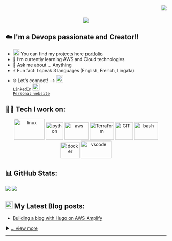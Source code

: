 <img align="right" src="https://visitor-badge.laobi.icu/badge?page_id=felicien-misseba.felicien-misseba" />

<h1 align="center"> <img src="https://readme-typing-svg.herokuapp.com/?font=Righteous&size=35&center=true&vCenter=true&width=500&height=70&duration=4000&lines=Hi+There!+👋;+I'm+Felicien+Misseba+!;" />
</h1>


## ☁️ I'm a Devops passionate and Creator!!
- <img src="https://media.giphy.com/media/WUlplcMpOCEmTGBtBW/giphy.gif" width="20"> You can find my projects here [portfolio]
- 🌱 I’m currently learning AWS and Cloud technologies
- 💬 Ask me about ... Anything
- ⚡ Fun fact: I speak 3 languages (English, French, Lingala)
- 🌐 Let's connect! --> <code><a href="https://www.linkedin.com/in/felicien-misseba/" target="_blank" title="LinkedIn Profile"><img alt="LinkedIn Logo" width="22" src="https://cdn4.iconfinder.com/data/icons/colorful-guache-social-media-logos-1/159/social-media_linkedin-512.png"> LinkedIn</a></code> <code><a href="https://felicienmisseba.link" target="_blank" title="Website Profile"><img alt="Website Logo" width="22" src="https://cdn3.iconfinder.com/data/icons/colorful-guache-social-media-logos-1/159/social-media_web-256.png"> Personal website</a></code>


## 🧑‍💻 Tech I work on: 
<p align="center">
      <img src="https://www.vectorlogo.zone/logos/linux/linux-ar21.svg" alt="linux" width="95" height="65"/> 
      <img src="https://www.vectorlogo.zone/logos/python/python-icon.svg" alt="python" width="55" height="55"/>
      <img src="https://www.vectorlogo.zone/logos/amazon_aws/amazon_aws-ar21.svg" alt="aws" width="75" height="55"/>
      <img src="https://www.vectorlogo.zone/logos/terraformio/terraformio-ar21.svg" alt="Terraform" width="75" height="55"/>
      <img src="https://www.vectorlogo.zone/logos/git-scm/git-scm-icon.svg" alt="GIT" width="55" height="55"/> 
      <img src="https://www.vectorlogo.zone/logos/gnu_bash/gnu_bash-ar21.svg" alt="bash" width="75" height="55"/>
      <img src="https://www.vectorlogo.zone/logos/docker/docker-official.svg" alt="docker" width="60" height="50"/>
      <img src="https://www.vectorlogo.zone/logos/visualstudio_code/visualstudio_code-ar21.svg" alt="vscode" width="95" height="55"/>
</p>

## 📊 GitHub Stats:
![](https://github-readme-stats.vercel.app/api?username=felicien-misseba&theme=white&border=true&include_all_commits=false&count_private=true)
![](https://github-readme-stats.vercel.app/api/top-langs/?username=felicien-misseba&theme=white&border=true&include_all_commits=false&count_private=true&layout=compact)

## <img src = "https://media1.giphy.com/media/JZ40cnfnN11KycrvMF/giphy.gif?cid=ecf05e47a0n3gi1bfqntqmob8g9aid1oyj2wr3ds3mg700bl&rid=giphy.gif" width = '23' /> My Latest Blog posts:
<!-- BLOG-POST-LIST:START -->
- [Building a blog with Hugo on AWS Amplify](https://www.felicienmisseba.link/p/building-a-blog-with-hugo-on-aws-amplify/)
<!-- BLOG-POST-LIST:END -->

▶ [... view more](https://www.felicienmisseba.link/)

---


[website]: https://felicienmisseba.link/
[linkedin]: https://linkedin.com/in/felicien-misseba
[portfolio]: https://www.felicienmisseba.link/categories/projects/
